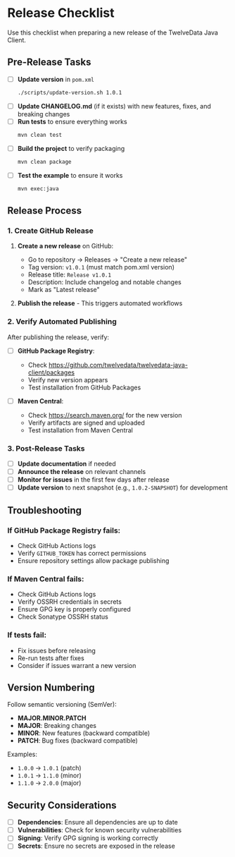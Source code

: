# Release Checklist

Use this checklist when preparing a new release of the TwelveData Java Client.

## Pre-Release Tasks

- [ ] **Update version** in `pom.xml`
  ```bash
  ./scripts/update-version.sh 1.0.1
  ```
- [ ] **Update CHANGELOG.md** (if it exists) with new features, fixes, and breaking changes
- [ ] **Run tests** to ensure everything works
  ```bash
  mvn clean test
  ```
- [ ] **Build the project** to verify packaging
  ```bash
  mvn clean package
  ```
- [ ] **Test the example** to ensure it works
  ```bash
  mvn exec:java
  ```

## Release Process

### 1. Create GitHub Release

1. **Create a new release** on GitHub:
   - Go to repository → Releases → "Create a new release"
   - Tag version: `v1.0.1` (must match pom.xml version)
   - Release title: `Release v1.0.1`
   - Description: Include changelog and notable changes
   - Mark as "Latest release"

2. **Publish the release** - This triggers automated workflows

### 2. Verify Automated Publishing

After publishing the release, verify:

- [ ] **GitHub Package Registry**:
  - Check https://github.com/twelvedata/twelvedata-java-client/packages
  - Verify new version appears
  - Test installation from GitHub Packages

- [ ] **Maven Central**:
  - Check https://search.maven.org/ for the new version
  - Verify artifacts are signed and uploaded
  - Test installation from Maven Central

### 3. Post-Release Tasks

- [ ] **Update documentation** if needed
- [ ] **Announce the release** on relevant channels
- [ ] **Monitor for issues** in the first few days after release
- [ ] **Update version** to next snapshot (e.g., `1.0.2-SNAPSHOT`) for development

## Troubleshooting

### If GitHub Package Registry fails:
- Check GitHub Actions logs
- Verify `GITHUB_TOKEN` has correct permissions
- Ensure repository settings allow package publishing

### If Maven Central fails:
- Check GitHub Actions logs
- Verify OSSRH credentials in secrets
- Ensure GPG key is properly configured
- Check Sonatype OSSRH status

### If tests fail:
- Fix issues before releasing
- Re-run tests after fixes
- Consider if issues warrant a new version

## Version Numbering

Follow semantic versioning (SemVer):
- **MAJOR.MINOR.PATCH**
- **MAJOR**: Breaking changes
- **MINOR**: New features (backward compatible)
- **PATCH**: Bug fixes (backward compatible)

Examples:
- `1.0.0` → `1.0.1` (patch)
- `1.0.1` → `1.1.0` (minor)
- `1.1.0` → `2.0.0` (major)

## Security Considerations

- [ ] **Dependencies**: Ensure all dependencies are up to date
- [ ] **Vulnerabilities**: Check for known security vulnerabilities
- [ ] **Signing**: Verify GPG signing is working correctly
- [ ] **Secrets**: Ensure no secrets are exposed in the release 